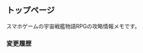## トップページ

スマホゲームの宇宙戦艦物語RPGの攻略情報メモです。

### 変更履歴

<div id="commits"></div>


<script type="module">
window.addEventListener("load", async () => {
	const commits = document.getElementById("commits");
	
	const promises = Array.from(await (await fetch("https://api.github.com/repos/zenuas/ssrpg/commits?per_page=10")).json())
		.map(async (blob) => {
			const author  = blob.committer.login;
			const avatar  = blob.committer.avatar_url;
			const date    = new Date(blob.commit.committer.date);
			const url     = blob.html_url;
			const message = blob.commit.message;
			const base    = blob.parents[0].sha;
			const ahead   = blob.sha;
			
			const details = document.createElement("details");
			const summary = document.createElement("summary");
			const text = document.createTextNode(
				date.getFullYear() + "/" +
				("00" + (date.getMonth() + 1)).slice(-2) + "/" +
				("00" + (date.getDate()  + 1)).slice(-2) + " ");
			const a = document.createElement("a");
			const ul = document.createElement("ul");
			a.textContent = message;
			a.href = url;
			
			details.addEventListener("toggle", async () => {
				if(ul.childNodes.length > 0) return;
				
				const diff = await (await fetch(`https://api.github.com/repos/zenuas/ssrpg/compare/${ base }...${ ahead }`)).json();
				Array.from(diff.files).forEach(x => {
					const li = document.createElement("li");
					const a2 = document.createElement("a");
					const name = x.filename.replace(/docs\/(\d+\.)?/, "").replace(/\.md$/, "");
					a2.textContent = name;
					a2.href = `https://zenuas.github.io/ssrpg/${ name }.html`;
					li.appendChild(a2);
					ul.appendChild(li);
				});
			});
			
			// <details><summary>text<a /></summary><ul><li /></ul></details>
			summary.appendChild(text);
			summary.appendChild(a);
			details.appendChild(summary);
			details.appendChild(ul);
			return details;
		});
	(await Promise.all(promises))
		.forEach(x => commits.appendChild(x));
});
</script>
